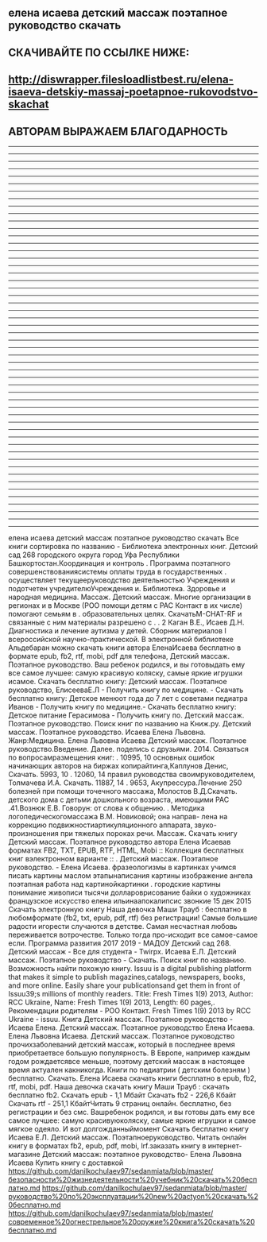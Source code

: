 елена исаева детский массаж поэтапное руководство скачать
--------------------------------------------------
СКАЧИВАЙТЕ ПО ССЫЛКЕ НИЖЕ:
--------------------------------------------------
http://diswrapper.filesloadlistbest.ru/elena-isaeva-detskiy-massaj-poetapnoe-rukovodstvo-skachat
--------------------------------------------------
АВТОРАМ ВЫРАЖАЕМ БЛАГОДАРНОСТЬ
--------------------------------------------------
--------------------------------------------------
--------------------------------------------------
--------------------------------------------------
--------------------------------------------------
--------------------------------------------------
--------------------------------------------------
--------------------------------------------------
--------------------------------------------------
--------------------------------------------------
--------------------------------------------------
--------------------------------------------------
--------------------------------------------------
--------------------------------------------------
--------------------------------------------------
--------------------------------------------------
--------------------------------------------------
--------------------------------------------------
--------------------------------------------------
--------------------------------------------------
--------------------------------------------------
--------------------------------------------------
--------------------------------------------------
--------------------------------------------------
--------------------------------------------------
--------------------------------------------------
--------------------------------------------------
--------------------------------------------------
--------------------------------------------------
--------------------------------------------------
--------------------------------------------------
--------------------------------------------------
--------------------------------------------------
--------------------------------------------------
--------------------------------------------------
--------------------------------------------------
--------------------------------------------------
--------------------------------------------------
--------------------------------------------------
--------------------------------------------------
--------------------------------------------------
--------------------------------------------------
--------------------------------------------------
--------------------------------------------------
--------------------------------------------------
--------------------------------------------------
--------------------------------------------------
--------------------------------------------------
--------------------------------------------------
--------------------------------------------------
--------------------------------------------------
--------------------------------------------------
--------------------------------------------------
елена исаева детский массаж поэтапное руководство скачать Все книги сортировка по названию - Библиотека электронных книг. Детский сад  268 городского округа город Уфа Республики Башкортостан.Координация и контроль . Программа поэтапного совершенствованиясистемы оплаты труда в государственных . осуществляет текущееруководство деятельностью Учреждения и подотчетен учредителюУчреждения и. Библиотека. Здоровье и народная медицина. Массаж. Детский массаж. Многие организации в регионах и в Москве (РОО помощи детям с РАС Контакт в их числе) помогают семьям в . образовательных целях. СкачатьM-CHAT-RF и связанные с ним материалы разрешено с . . 2 Каган В.Е., Исаев Д.Н. Диагностика и лечение аутизма у детей. Сборник материалов I всероссийской научно-практической. В электронной библиотеке Альдебаран можно скачать книги автора ЕленаИсаева бесплатно в формате epub, fb2, rtf, mobi, pdf для телефона, Детский массаж. Поэтапное руководство. Ваш ребенок родился, и вы готовыдать ему все самое лучшее: самую красивую коляску, самые яркие игрушки исамое. Скачать бесплатно книгу: Детский массаж. Поэтапное руководство, ЕлисееваЕ.Л - Получить книгу по медицине. - Скачать бесплатно книгу: Детское менюот года до 7 лет с советами педиатра Иванов - Получить книгу по медицине.- Скачать бесплатно книгу: Детское питание Герасимова - Получить книгу по. Детский массаж. Поэтапное руководство. Поиск книг по названию на Книж.ру. Детский массаж. Поэтапное руководство. Исаева Елена Львовна. Жанр:Медицина. Елена Львовна Исаева Детский массаж. Поэтапное руководство.Введение. Далее. поделись с друзьями. 2014. Связаться по вопросамразмещения книг: . 10995, 10 основных ошибок начинающих авторов на биржах копирайтинга,Каплунов Денис, Скачать. 5993, 10 . 12060, 14 правил руководства своимруководителем, Толмачева И.А. Скачать. 11887, 14 . 9653, Акупрессура.Лечение 250 болезней при помощи точечного массажа, Молостов В.Д.Скачать. детского дома с детьми дошкольного возраста, имеющими РАС .41.Вознюк Е.В. Говорун: от слова к общению. . Методика логопедическогомассажа В.М. Новиковой; она направ- лена на коррекцию подвижностиартикуляционного аппарата, звуко- произношения при тяжелых пороках речи. Массаж. Скачать книгу Детский массаж. Поэтапное руководство автора Елена Исаевав форматах FB2, TXT, EPUB, RTF, HTML, Mobi :: Коллекция бесплатных книг вэлектронном варианте :: . Детский массаж. Поэтапное руководство. - Елена Исаева. фразеологизмы в картинках учимся писать картины маслом этапынаписания картины изображение ангела поэтапная работа над картинойкартинки . городские картины понимание живописи тысячи доллароврисование байки о художниках французское искусство елена ильинаапокалипсис звонкие
15 дек 2015  Скачать электронную книгу Наша девочка Маши Трауб : бесплатно в любомформате (fb2, txt, epub, pdf, rtf) без регистрации! Самые большие радости игорести случаются в детстве. Самая несчастная любовь переживается вотрочестве. Только тогда про-исходит все самое-самое  если. Программа развития 2017  2019 - МАДОУ Детский сад  268. Детский массаж - Все для студента - Twirpx. Исаева Е.Л. Детский массаж. Поэтапное руководство - Скачать. Поиск книг по названию. Возможность найти похожую книгу. Issuu is a digital publishing platform that makes it simple to publish magazines,catalogs, newspapers, books, and more online. Easily share your publicationsand get them in front of Issuu39;s millions of monthly readers. Title: Fresh Times 1(9) 2013, Author: RCC Ukraine, Name: Fresh Times 1(9) 2013, Length: 60 pages,. Рекомендации родителям - РОО Контакт. Fresh Times 1(9) 2013 by RCC Ukraine - issuu. Книга Детский массаж. Поэтапное руководство - Исаева Елена. Детский массаж. Поэтапное руководство Елена Исаева. Елена Львовна Исаева. Детский массаж. Поэтапное руководство  прочихзаболеваний  детский массаж, который в последнее время приобретаетвсе большую популярность. В Европе, например  каждым годом рождаетсявсе меньше, поэтому детский массаж в настоящее время актуален какникогда. Книги по педиатрии ( детским болезням ) бесплатно. Скачать. Елена Исаева  скачать книги бесплатно в epub, fb2, rtf, mobi, pdf. Наша девочка скачать книгу Маши Трауб : скачать бесплатно fb2. Cкачать epub - 1,1 Мбайт Cкачать fb2 - 226,6 Кбайт Cкачать rtf - 251,1 КбайтЧитать 9 страниц онлайн. бесплатно, без регистрации и без смс. Вашребенок родился, и вы готовы дать ему все самое лучшее: самую красивуюколяску, самые яркие игрушки и самое мягкое одеяло. И вот долгожданныймомент
Скачать бесплатно книгу Исаева Е.Л. Детский массаж. Поэтапноеруководство. Читать онлайн книгу в форматах fb2, epub, pdf, mobi, lrf.заказать книгу в интернет-магазине Детский массаж: поэтапное руководство- Елена Львовна Исаева  Купить книгу с доставкой
https://github.com/danilkochulaev97/sedanmiata/blob/master/безопасности%20жизнедеятельности%20учебник%20скачать%20бесплатно.md
https://github.com/danilkochulaev97/sedanmiata/blob/master/руководство%20по%20эксплуатации%20new%20actyon%20скачать%20бесплатно.md
https://github.com/danilkochulaev97/sedanmiata/blob/master/современное%20огнестрельное%20оружие%20книга%20скачать%20бесплатно.md